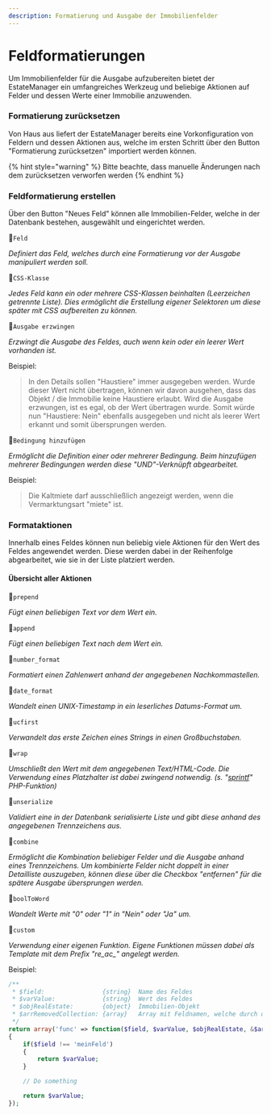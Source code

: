```yaml
---
description: Formatierung und Ausgabe der Immobilienfelder
---
```


# Feldformatierungen

Um Immobilienfelder für die Ausgabe aufzubereiten bietet der EstateManager ein umfangreiches Werkzeug und beliebige Aktionen auf Felder und dessen Werte einer Immobilie anzuwenden.

### Formatierung zurücksetzen

Von Haus aus liefert der EstateManager bereits eine Vorkonfiguration von Feldern und dessen Aktionen aus, welche im ersten Schritt über den Button "Formatierung zurücksetzen" importiert werden können.

{% hint style="warning" %}
Bitte beachte, dass manuelle Änderungen nach dem zurücksetzen verworfen werden
{% endhint %}

### Feldformatierung erstellen

Über den Button "Neues Feld" können alle Immobilien-Felder, welche in der Datenbank bestehen, ausgewählt und eingerichtet werden.

🔹`Feld`

_Definiert das Feld, welches durch eine Formatierung vor der Ausgabe manipuliert werden soll._

🔹`CSS-Klasse`

_Jedes Feld kann ein oder mehrere CSS-Klassen beinhalten \(Leerzeichen getrennte Liste\). Dies ermöglicht die Erstellung eigener Selektoren um diese später mit CSS aufbereiten zu können._

🔹`Ausgabe erzwingen`

_Erzwingt die Ausgabe des Feldes, auch wenn kein oder ein leerer Wert vorhanden ist._

Beispiel:

> In den Details sollen "Haustiere" immer ausgegeben werden. Wurde dieser Wert nicht übertragen, können wir davon ausgehen, dass das Objekt / die Immobilie keine Haustiere erlaubt. Wird die Ausgabe erzwungen, ist es egal, ob der Wert übertragen wurde. Somit würde nun "Haustiere: Nein" ebenfalls ausgegeben und nicht als leerer Wert erkannt und somit übersprungen werden.

🔹`Bedingung hinzufügen`

_Ermöglicht die Definition einer oder mehrerer Bedingung. Beim hinzufügen mehrerer Bedingungen werden diese "UND"-Verknüpft abgearbeitet._

Beispiel:

> Die Kaltmiete darf ausschließlich angezeigt werden, wenn die Vermarktungsart "miete" ist.

### Formataktionen

Innerhalb eines Feldes können nun beliebig viele Aktionen für den Wert des Feldes angewendet werden. Diese werden dabei in der Reihenfolge abgearbeitet, wie sie in der Liste platziert werden.

#### Übersicht aller Aktionen

🔸`prepend`

_Fügt einen beliebigen Text vor dem Wert ein._

🔸`append`

_Fügt einen beliebigen Text nach dem Wert ein._

🔸`number_format`

_Formatiert einen Zahlenwert anhand der angegebenen Nachkommastellen._

🔸`date_format`

_Wandelt einen UNIX-Timestamp in ein leserliches Datums-Format um._

🔸`ucfirst`

_Verwandelt das erste Zeichen eines Strings in einen Großbuchstaben._

🔸`wrap`

_Umschließt den Wert mit dem angegebenen Text/HTML-Code. Die Verwendung eines Platzhalter ist dabei zwingend notwendig. \(s. "_[_sprintf_](https://www.php.net/manual/de/function.sprintf.php#refsect1-function.sprintf-parameters)_" PHP-Funktion\)_

🔸`unserialize`

_Validiert eine in der Datenbank serialisierte Liste und gibt diese anhand des angegebenen Trennzeichens aus._

🔸`combine`

_Ermöglicht die Kombination beliebiger Felder und die Ausgabe anhand eines Trennzeichens. Um kombinierte Felder nicht doppelt in einer Detailliste auszugeben, können diese über die Checkbox "entfernen" für die spätere Ausgabe übersprungen werden._

🔸`boolToWord`

_Wandelt Werte mit "0" oder "1" in "Nein" oder "Ja" um._

🔸`custom`

_Verwendung einer eigenen Funktion. Eigene Funktionen müssen dabei als Template mit dem Prefix "re\_ac\_" angelegt werden._

Beispiel:

```php
/**
 * $field:                {string}  Name des Feldes
 * $varValue:             {string}  Wert des Feldes
 * $objRealEstate:        {object}  Immobilien-Objekt 
 * $arrRemovedCollection: {array}   Array mit Feldnamen, welche durch diese Funktion im weiteren Verlauf nicht mehr mit ausgegeben werden dürfen
 */
return array('func' => function($field, $varValue, $objRealEstate, &$arrRemovedCollection)
{
    if($field !== 'meinFeld')
    {
        return $varValue;
    }

    // Do something

    return $varValue;
});
```



